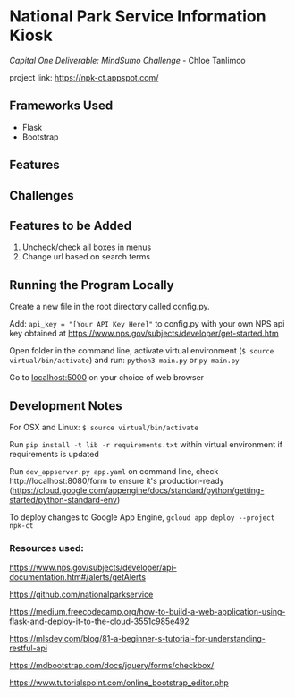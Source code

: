 # National Park Service Information Kiosk
*Capital One Deliverable: MindSumo Challenge* - Chloe Tanlimco

project link: https://npk-ct.appspot.com/

## Frameworks Used
- Flask
- Bootstrap

## Features


## Challenges


## Features to be Added
1. Uncheck/check all boxes in menus
2. Change url based on search terms

## Running the Program Locally
Create a new file in the root directory called config.py.

Add: `api_key = "[Your API Key Here]"` to config.py with your own NPS api key obtained at https://www.nps.gov/subjects/developer/get-started.htm

Open folder in the command line, activate virtual environment (`$ source virtual/bin/activate`) and run: `python3 main.py` or `py main.py`

Go to <localhost:5000> on your choice of web browser

## Development Notes
For OSX and Linux: `$ source virtual/bin/activate`

Run `pip install -t lib -r requirements.txt` within virtual environment if requirements is updated

Run `dev_appserver.py app.yaml` on command line, check http://localhost:8080/form to ensure it's production-ready
(https://cloud.google.com/appengine/docs/standard/python/getting-started/python-standard-env)

To deploy changes to Google App Engine, `gcloud app deploy --project npk-ct` 

### Resources used: 
https://www.nps.gov/subjects/developer/api-documentation.htm#/alerts/getAlerts

https://github.com/nationalparkservice

https://medium.freecodecamp.org/how-to-build-a-web-application-using-flask-and-deploy-it-to-the-cloud-3551c985e492

https://mlsdev.com/blog/81-a-beginner-s-tutorial-for-understanding-restful-api

https://mdbootstrap.com/docs/jquery/forms/checkbox/

https://www.tutorialspoint.com/online_bootstrap_editor.php

